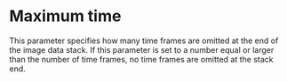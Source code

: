 # Maximum time

This parameter specifies how many time frames are omitted at the end of the image data stack. If this parameter is set to a number equal or larger than the number of time frames, no time frames are omitted at the stack end.